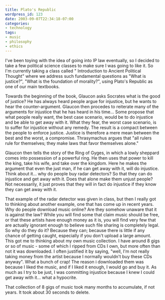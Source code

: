 ```yaml
---
title: Plato's Republic
wordpress_id: 123
date: 2003-09-07T22:34:18-07:00
categories:
- technology
tags:
- music
- philosophy
- ethics
---
```

I've been toying with the idea of going into IP law eventually, so I decided to take a few political science classes to
make sure I was going to like it. So I'm currently taking a class called " Introduction to Ancient Political Thought"
where we address such fundamental questions as "What is justice?", "What is the foundation of morality?", using Plato's
Republic as one of our main textbooks.

Towards the beginning of the book, Glaucon asks Socrates what is the good of justice? He has always heard people argue
for injustice, but he wants to hear the counter-argument. Glaucon then procedes to reiterate many of the arguments for
injustice that he has heard in his time... Some propose that what people really want, the best case scenario, would be
to do injustice and be able to get away with it. What they fear, the worst case scenario, is to suffer for injustice
without any remedy. The result is a compact between the people to enforce justice. Justice is therefore a mere mean
between the best and the worst, a compromise. Thrasymachus argues that "all rulers rule for themselves; they make laws
that favor themselves alone."

Glaucon then tells the story of the Ring of Gyges, in which a lowly sheppard comes into possession of a powerful ring.
He then uses that power to kill the king, take his wife, and take over the kingdom. Here he makes the argument that even
the just man, if he can get away with it, will do injustice.  Think about it... why do people buy radar detectors? So
that they can do injustice and get away with it. Does that alone make them unjust people? Not necessarily, it just
proves that they will in fact do injustice if they know they can get away with it.

That example of the radar detector was given in class, but then I really got to thinking about another example, one that
has come up in recent years.  Why do people download music online? Are they somehow unaware that it is against the law?
While you will find some that claim music should be free, or that these artists have enough money as it is, you will
find very few that are actually ignorant enough to believe such file sharing is completely legal. So why do they do it?
Because they can; because there is little if any chance of getting caught, especially if you don't upload a large
amount. This got me to thinking about my own music collection. I have around 8 gigs or so of music - some of which I
ripped from CDs I own, but more often than not it was downloaded. I often justified it by saying, "well, I'm not really
taking money from the artist because I normally wouldn't buy these CDs anyway". What a bunch of crap!  The reason i
downloaded them was because I liked the music, and if I liked it enough, I would go and buy it. As much as I try to be
just, I was committing injustice because I knew I could get away with it... what a hypocrite.

That collection of 8 gigs of music took many months to accumulate, if not years. It took about 30 seconds to delete.
